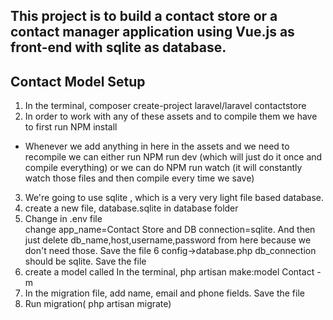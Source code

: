 This project is to build a contact store or a contact manager application using Vue.js as front-end with sqlite as database.
-----------------------------------------------------------------------------------------------------
Contact Model Setup
-----------------------------------------------------------------------------------------------------
1. In the terminal, composer create-project laravel/laravel contactstore
2. In order to work with any of these assets and to compile them we have to first run NPM install
- Whenever we add anything in here in the assets and we need to recompile we can either run 
NPM run dev (which will just do it once and compile everything)
 or 
we can do NPM run watch (it will constantly watch those files and then compile every time we save)
3. We're going to use sqlite , which is a very very light file based database.
4.  create a new file, database.sqlite in database folder
5. Change in .env file	 
 	change app_name=Contact Store and DB connection=sqlite.
	And then just delete db_name,host,username,password from here because we don't need those.
	Save the file
6  config->database.php
	db_connection should be sqlite. Save the file 
7.  create a model called 
	In the terminal, php artisan make:model Contact -m
 8. In the migration file, add name, email and phone fields. Save the file
9. Run migration( php artisan migrate)
 
